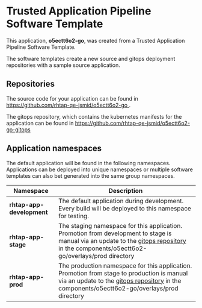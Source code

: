 # Trusted Application Pipeline Software Template

This application, **o5ectt6o2-go**, was created from a Trusted Application Pipeline Software Template.

The software templates create a new source and gitops deployment repositories with a sample source application. 

## Repositories

The source code for your application can be found in [https://github.com/rhtap-qe-jsmid/o5ectt6o2-go ](https://github.com/rhtap-qe-jsmid/o5ectt6o2-go ).
 
The gitops repository, which contains the kubernetes manifests for the application can be found in 
[https://github.com/rhtap-qe-jsmid/o5ectt6o2-go-gitops ](https://github.com/rhtap-qe-jsmid/o5ectt6o2-go-gitops ) 

## Application namespaces 

The default application will be found in the following namespaces. Applications can be deployed into unique namespaces or multiple software templates can also bet generated into the same group namespaces.  

|  Namespace   |  Description   |  
| -------- | -------- |   
| **rhtap-app-development** | The default application during development. Every build will be deployed to this namespace for testing. | 
| **rhtap-app-stage** | The staging namespace for this application. Promotion from development to stage is manual via an update to the [gitops repository](https://github.com/rhtap-qe-jsmid/o5ectt6o2-go-gitops ) in the components/o5ectt6o2-go/overlays/prod directory |  
| **rhtap-app-prod** | The production namespace for this application. Promotion from stage to production is manual via an update to the [gitops repository](https://github.com/rhtap-qe-jsmid/o5ectt6o2-go-gitops ) in the components/o5ectt6o2-go/overlays/prod directory | 